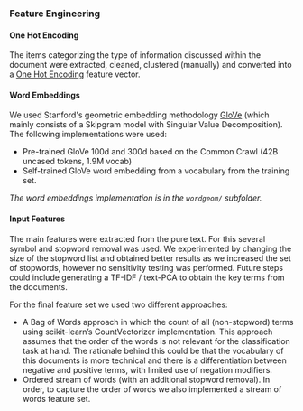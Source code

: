 ### Feature Engineering

#### One Hot Encoding

The items categorizing the type of information discussed within the document were extracted, cleaned, clustered (manually) and converted into a [One Hot Encoding](https://en.wikipedia.org/wiki/One-hot) feature vector.

#### Word Embeddings
We used Stanford's geometric embedding methodology [GloVe](http://nlp.stanford.edu/projects/glove/) (which mainly consists of a Skipgram model with Singular Value Decomposition). The following implementations were used:
* Pre-trained GloVe 100d and 300d based on the Common Crawl (42B uncased tokens, 1.9M vocab)
* Self-trained GloVe word embedding from a vocabulary from the training set.

_The word embeddings implementation is in the `wordgeom/` subfolder._

#### Input Features
The main features were extracted from the pure text. For this several symbol and stopword removal was used. We experimented by changing the size of the stopword list and obtained better results as we increased the set of stopwords, however no sensitivity testing was performed. Future steps could include generating a TF-IDF / text-PCA to obtain the key terms from the documents.

For the final feature set we used two different approaches:
* A Bag of Words approach in which the count of all (non-stopword) terms using scikit-learn’s CountVectorizer implementation. This approach assumes that the order of the words is not relevant for the classification task at hand. The rationale behind this could be that the vocabulary of this documents is more technical and there is a differentiation between negative and positive terms, with limited use of negation modifiers.
* Ordered stream of words (with an additional stopword removal). In order, to capture the order of words we also implemented a stream of words feature set.

